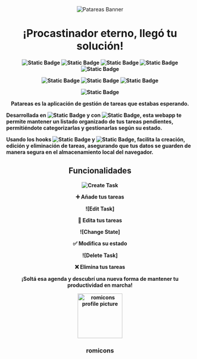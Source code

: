 <div align="center">

<img src="https://i.imgur.com/3uj0y4Z.png" alt="Patareas Banner"> 
  
</div>

<h1 align="center"><b>¡Procastinador eterno, llegó tu solución!</h1>

<div align="center">
  
![Static Badge](https://img.shields.io/badge/React-%23346fda)
![Static Badge](https://img.shields.io/badge/Material%20UI-%2343aaed)
![Static Badge](https://img.shields.io/badge/useState-%234fd6ff)
![Static Badge](https://img.shields.io/badge/useEffect-%234de7f2)
![Static Badge](https://img.shields.io/badge/Local%20Storage-%234affdc)

![Static Badge](https://img.shields.io/badge/TaskManager-%2318171c)
![Static Badge](https://img.shields.io/badge/Responsive%20Design-%23ffffff)
![Static Badge](https://img.shields.io/badge/Accesibility-%2318171c)

![Static Badge](https://img.shields.io/badge/STATUS-FINISHED-green)

</div>

<p align="center">Patareas es la aplicación de gestión de tareas que estabas esperando.</p>

<p>Desarrollada en <img alt="Static Badge" src="https://img.shields.io/badge/React-DAA034"> y con <img alt="Static Badge" src="https://img.shields.io/badge/Material%20UI-18171c">, esta webapp te permite mantener un listado organizado de tus tareas pendientes, permitiéndote categorizarlas y gestionarlas según su estado.</p>
  
<p>Usando los hooks <img alt="Static Badge" src="https://img.shields.io/badge/useState-DAA034"> y <img alt="Static Badge" src="https://img.shields.io/badge/useEffect-18171c">, facilita la creación, edición y eliminación de tareas, asegurando que tus datos se guarden de manera segura en el almacenamiento local del navegador.</p>

<div align="center">

<h2>Funcionalidades</h2>
  
![Create Task](https://i.imgur.com/DKbEk1C.gif)

<p align="center">➕ Añade tus tareas</i></p>


![Edit Task]

<p align="center">📝 Edita tus tareas</i></p>

![Change State]

<p align="center">✅ Modifica su estado</i></p>

![Delete Task]

<p align="center">❌ Elimina tus tareas</i></p>
  
</div>

<p align="center">¡Soltá esa agenda y descubrí una nueva forma de mantener tu productividad en marcha!</p>


<div align="center">

<img src="https://i.imgur.com/9kfXeAJ.png" width=120px alt="romicons profile picture">

</div>


<h3 align="center">romicons</h3>

  


